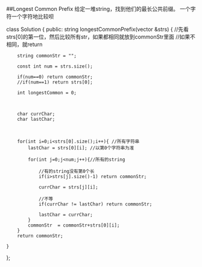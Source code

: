 ##Longest Common Prefix 
给定一堆string，找到他们的最长公共前缀。 一个字符一个字符地比较呗

class Solution {
public:
    string longestCommonPrefix(vector<string> &strs) {
        //先看strs[0]的第一位，然后比较所有str，如果都相同就放到commonStr里面
        //如果不相同，就return
        
        string commonStr = "";
        
        const int num = strs.size();

        if(num==0) return commonStr;
        //if(num==1) return strs[0];
        
        int longestCommon = 0;
        
        
        
        char currChar;
        char lastChar;
        
        
        
        for(int i=0;i<strs[0].size();i++){ //所有字符串
            lastChar = strs[0][i]; //以第0个字符串为准
            
            for(int j=0;j<num;j++){//所有的string
                
                //有的string没有第0个长
                if(i>strs[j].size()-1) return commonStr;
                
                currChar = strs[j][i];
                
                //不等
                if(currChar != lastChar) return commonStr;
                
                lastChar = currChar;
            }
            commonStr  = commonStr+strs[0][i];
        }
        return commonStr;
        
    }
};

   
